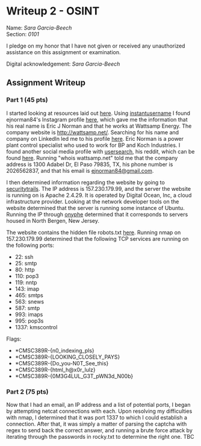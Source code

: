 # Writeup 2 - OSINT

Name: *Sara Garcia-Beech*  
Section: *0101*

I pledge on my honor that I have not given or received any unauthorized assistance on this assignment or examination.

Digital acknowledgement: *Sara Garcia-Beech*

## Assignment Writeup

### Part 1 (45 pts)

I started looking at resources laid out [here](https://osintframework.com/). Using [instantusername](https://instantusername.com/#/) I found ejnorman84's Instagram profile [here](https://instagram.com/ejnorman84/), which gave me the information that his real name is Eric J Norman and that he works at Wattsamp Energy. The company website is http://wattsamp.net/. Searching for his name and company on LinkedIn led me to his profile [here](https://www.linkedin.com/in/eric-norman-304550192/). Eric Norman is a power plant control specialist who used to work for BP and Koch Industries. I found another social media profile with [usersearch](https://usersearch.org/results_normal.php), his reddit, which can be found [here](https://www.reddit.com/user/ejnorman84/comments/). Running "whois wattsamp.net" told me that the company address is 1300 Adabel Dr, El Paso 79835, TX, his phone number is 2026562837, and that his email is ejnorman84@gmail.com.

I then determined information regarding the website by going to [securitytrails](https://securitytrails.com/domain/wattsamp.net/dns). The IP address is 157.230.179.99, and the server the website is running on is Apache 2.4.29. It is operated  by Digital Ocean, Inc, a cloud infrastructure provider. Looking at the network developer tools on the website determined that the server is running some instance of Ubuntu. Running the IP through [onyphe](https://www.onyphe.io/search/?query=157.230.179.99%C2%A0%C2%A0) determined that it corresponds to servers housed in North Bergen, New Jersey.

The website contains the hidden file robots.txt [here](http://wattsamp.net/robots.txt). Running nmap on 157.230.179.99 determined that the following TCP services are running on the following ports:
- 22: ssh
- 25: smtp
- 80: http
- 110: pop3
- 119: nntp
- 143: imap
- 465: smtps
- 563: snews
- 587: smtp
- 993: imaps
- 995: pop3s
- 1337: kmscontrol


Flags:
- *CMSC389R-{n0_indexing_pls}
- *CMSC389R-{LOOKING_CLOSELY_PAYS}
- *CMSC389R-{Do_you-N0T_See_this}
- *CMSC389R-{html_h@x0r_lulz}
- *CMSC389R-{0M3G4LUL_G3T_pWN3d_N00b}

### Part 2 (75 pts)

Now that I had an email, an IP address and a list of potential ports, I began by attempting netcat connections with each. Upon resolving my difficulties with nmap, I determined that it was port 1337 to which I could establish a connection. After that, it was simply a matter of parsing the captcha with regex to send back the correct answer, and running a brute force attack by iterating through the passwords in rocky.txt to determine the right one. TBC

